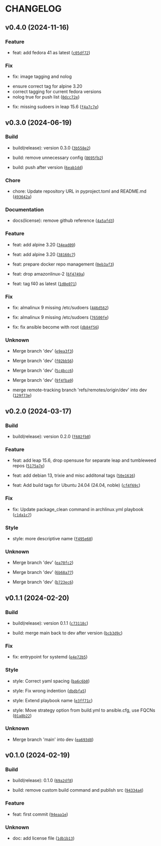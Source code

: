 # CHANGELOG

## v0.4.0 (2024-11-16)

### Feature

* feat: add fedora 41 as latest ([`c05df72`](https://github.com/jomrr/ansible-molecule-images/commit/c05df72febee4e86b8513453627fb5ae47793252))

### Fix

* fix: image tagging and nolog

- ensure correct tag for alpine 3.20
- correct tagging for current fedora versions
- nolog true for push list ([`0dcc72e`](https://github.com/jomrr/ansible-molecule-images/commit/0dcc72eab75984518b1b0725d482efafcd65ae59))

* fix: missing sudoers in leap 15.6 ([`f4a7c7e`](https://github.com/jomrr/ansible-molecule-images/commit/f4a7c7e63e992dad1dbd425327459e4eefcdc5a9))

## v0.3.0 (2024-06-19)

### Build

* build(release): version 0.3.0 ([`3b558e2`](https://github.com/jomrr/ansible-molecule-images/commit/3b558e2ecbf439c41c9392044aeeb00f897b2c7c))

* build: remove unnecessary config ([`8695fb2`](https://github.com/jomrr/ansible-molecule-images/commit/8695fb2948143adb57c5fb592602d28064251a72))

* build: push after version ([`6eab1dd`](https://github.com/jomrr/ansible-molecule-images/commit/6eab1dd48603143a403f1c5aa7da42a2745fe811))

### Chore

* chore: Update repository URL in pyproject.toml and README.md ([`493642a`](https://github.com/jomrr/ansible-molecule-images/commit/493642ab146f18151605bf180e6598b3a4855f62))

### Documentation

* docs(license): remove github reference ([`4a5afd3`](https://github.com/jomrr/ansible-molecule-images/commit/4a5afd39f7d45952f840870fa49986a272d0a31b))

### Feature

* feat: add alpine 3.20 ([`34ead09`](https://github.com/jomrr/ansible-molecule-images/commit/34ead09bb469b747f372f235e213c0b1b17aebbc))

* feat: add alpine 3.20 ([`38160c7`](https://github.com/jomrr/ansible-molecule-images/commit/38160c7bb3a3a57e2a8c86347a88e6f995563df2))

* feat: prepare docker repo management ([`0eb3af3`](https://github.com/jomrr/ansible-molecule-images/commit/0eb3af32ec488a13e8da6faeb795fc62af63f790))

* feat: drop amazonlinux-2 ([`6f4749a`](https://github.com/jomrr/ansible-molecule-images/commit/6f4749a46f6f4fa7b71b290f77f3539c58a3df0c))

* feat: tag f40 as latest ([`1d0e071`](https://github.com/jomrr/ansible-molecule-images/commit/1d0e071e388c76a145a1158e325466b99b42f849))

### Fix

* fix: almalinux 9 missing /etc/sudoers ([`446d562`](https://github.com/jomrr/ansible-molecule-images/commit/446d562eb66c1a8a1302edb534e9801de7966e1e))

* fix: almalinux 9 missing /etc/sudoers ([`76500fe`](https://github.com/jomrr/ansible-molecule-images/commit/76500fe10bad21e9879a8c698583b7b1e313fe2a))

* fix: fix ansible become with root ([`db84f56`](https://github.com/jomrr/ansible-molecule-images/commit/db84f56bbad0ad500f6bab8a370c3b57c73bc479))

### Unknown

* Merge branch &#39;dev&#39; ([`e9ea3f3`](https://github.com/jomrr/ansible-molecule-images/commit/e9ea3f31e6e79bc95c6d3f5713c1e1dac29843e7))

* Merge branch &#39;dev&#39; ([`f02bb56`](https://github.com/jomrr/ansible-molecule-images/commit/f02bb56c319224b837f1d399b44fee45ea8282cd))

* Merge branch &#39;dev&#39; ([`5c4bcc6`](https://github.com/jomrr/ansible-molecule-images/commit/5c4bcc61a0eef6ed4467effd36d627360e03f95f))

* Merge branch &#39;dev&#39; ([`9f4fba9`](https://github.com/jomrr/ansible-molecule-images/commit/9f4fba9bb63987ad15b8c6f4c5cc297b318bba15))

* merge remote-tracking branch &#39;refs/remotes/origin/dev&#39; into dev ([`129f73e`](https://github.com/jomrr/ansible-molecule-images/commit/129f73e6be1577aae341367dcc3d2ecb35a2a05b))

## v0.2.0 (2024-03-17)

### Build

* build(release): version 0.2.0 ([`f602fb0`](https://github.com/jomrr/ansible-molecule-images/commit/f602fb0aa1bad221bfa109315162879bdb723566))

### Feature

* feat: add leap 15.6, drop opensuse for separate leap and tumbleweed repos ([`5175a7e`](https://github.com/jomrr/ansible-molecule-images/commit/5175a7ef1b3b7987f0622a02fcdc26c2c32db65f))

* feat: add debian 13, trixie and misc additonal tags ([`50e1616`](https://github.com/jomrr/ansible-molecule-images/commit/50e161653ce4a2d0eb0e59a4bf595bad707d5e7b))

* feat: Add build tags for Ubuntu 24.04 (24.04, noble) ([`cf4f69c`](https://github.com/jomrr/ansible-molecule-images/commit/cf4f69c5c69f79ba3a0f514e1244d7e15cf81113))

### Fix

* fix: Update package_clean command in archlinux.yml playbook ([`c1da1c7`](https://github.com/jomrr/ansible-molecule-images/commit/c1da1c7926814779fad1ac5a9ed289ca3447d069))

### Style

* style: more descriptive name ([`f495e60`](https://github.com/jomrr/ansible-molecule-images/commit/f495e60fe6040df990f4c47972f0bfb6eb4f46e5))

### Unknown

* Merge branch &#39;dev&#39; ([`ea70fc2`](https://github.com/jomrr/ansible-molecule-images/commit/ea70fc2fa65593b7c8bd85b17639dd726c615d3f))

* Merge branch &#39;dev&#39; ([`6b68a77`](https://github.com/jomrr/ansible-molecule-images/commit/6b68a77059c779f86519b06b44b60b8947b9f2b0))

* Merge branch &#39;dev&#39; ([`b723ec6`](https://github.com/jomrr/ansible-molecule-images/commit/b723ec6902eb78bc87dd2e41071b6cfd278b313a))

## v0.1.1 (2024-02-20)

### Build

* build(release): version 0.1.1 ([`c73118c`](https://github.com/jomrr/ansible-molecule-images/commit/c73118cc74c067bbb8a1ebda02269f375ef6a967))

* build: merge main back to dev after version ([`bcb3d9c`](https://github.com/jomrr/ansible-molecule-images/commit/bcb3d9c1dc28465ce15f32558499186c77e4ef8e))

### Fix

* fix: entrypoint for systemd ([`e4e72b5`](https://github.com/jomrr/ansible-molecule-images/commit/e4e72b51f7d02307793bae818fe905d250db9e19))

### Style

* style: Correct yaml spacing ([`ba6c6b0`](https://github.com/jomrr/ansible-molecule-images/commit/ba6c6b0758e90bb9f3b66f57dc6ca2d265b1bda3))

* style: Fix wrong indention ([`dbdbfa5`](https://github.com/jomrr/ansible-molecule-images/commit/dbdbfa5586646595e7c635fe5b8f90861b462c5c))

* style: Extend playbook name ([`e3ff71c`](https://github.com/jomrr/ansible-molecule-images/commit/e3ff71c09b4f213c58c9354f71fee412f614ad1d))

* style: Move strategy option from build.yml to ansible.cfg, use FQCNs ([`01a8b22`](https://github.com/jomrr/ansible-molecule-images/commit/01a8b22bd80f1ba5f306b1a48a013a802a59d132))

### Unknown

* Merge branch &#39;main&#39; into dev ([`ea693d8`](https://github.com/jomrr/ansible-molecule-images/commit/ea693d86dac664165625fc271c7a5b48771dafdc))

## v0.1.0 (2024-02-19)

### Build

* build(release): 0.1.0 ([`69a2df8`](https://github.com/jomrr/ansible-molecule-images/commit/69a2df85169057d5833fd53b67af30341d1c0414))

* build: remove custom build command and publish src ([`94334a4`](https://github.com/jomrr/ansible-molecule-images/commit/94334a4f7cb6b707c0535ddff761bef76d8fcb4e))

### Feature

* feat: first commit ([`94eaa1e`](https://github.com/jomrr/ansible-molecule-images/commit/94eaa1e1d1c3466f06c3e1066c020178bcc655f0))

### Unknown

* doc: add license file ([`1db1b13`](https://github.com/jomrr/ansible-molecule-images/commit/1db1b133c7a70a32c020f83dd469ad655b09bd4b))
